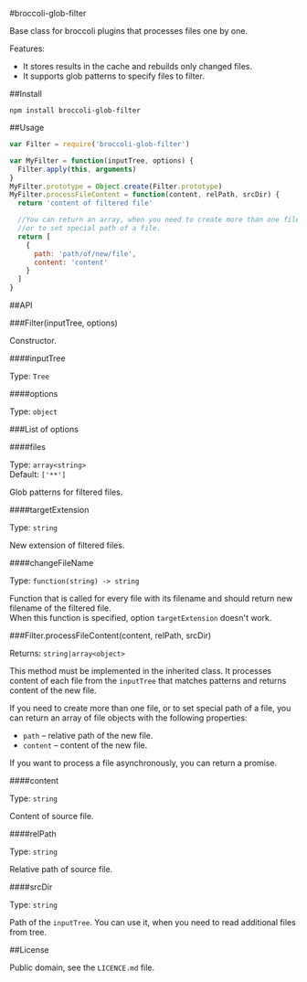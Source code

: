 #broccoli-glob-filter

Base class for broccoli plugins that processes files one by one.

Features:

* It stores results in the cache and rebuilds only changed files.
* It supports glob patterns to specify files to filter.

##Install

```
npm install broccoli-glob-filter
```

##Usage

```js
var Filter = require('broccoli-glob-filter')

var MyFilter = function(inputTree, options) {
  Filter.apply(this, arguments)
}
MyFilter.prototype = Object.create(Filter.prototype)
MyFilter.processFileContent = function(content, relPath, srcDir) {
  return 'content of filtered file'

  //You can return an array, when you need to create more than one file,
  //or to set special path of a file.
  return [
    {
      path: 'path/of/new/file',
      content: 'content'
    }
  ]
}
```

##API

###Filter(inputTree, options)

Constructor.

####inputTree

Type: `Tree`

####options

Type: `object`

###List of options

####files

Type: `array<string>`
<br>
Default: `['**']`

Glob patterns for filtered files.

####targetExtension

Type: `string`

New extension of filtered files.

####changeFileName

Type: `function(string) -> string`

Function that is called for every file with its filename and should
return new filename of the filtered file.
<br>
When this function is specified, option `targetExtension` doesn't work.

###Filter.processFileContent(content, relPath, srcDir)

Returns: `string|array<object>`

This method must be implemented in the inherited class.
It processes content of each file from the `inputTree` that matches patterns
and returns content of the new file.

If you need to create more than one file, or to set special path of a file,
you can return an array of file objects with the following properties:
* `path` &ndash; relative path of the new file.
* `content` &ndash; content of the new file.

If you want to process a file asynchronously, you can return a promise.

####content

Type: `string`

Content of source file.

####relPath

Type: `string`

Relative path of source file.

####srcDir

Type: `string`

Path of the `inputTree`.
You can use it, when you need to read additional files from tree.

##License

Public domain, see the `LICENCE.md` file.

